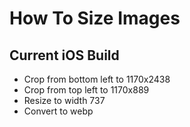 # How To Size Images

## Current iOS Build
- Crop from bottom left to 1170x2438
- Crop from top left to 1170x889
- Resize to width 737
- Convert to webp